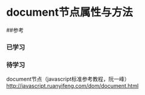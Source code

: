 # document节点属性与方法

##参考
### 已学习


### 待学习
document节点（javascript标准参考教程，阮一峰）
http://javascript.ruanyifeng.com/dom/document.html









